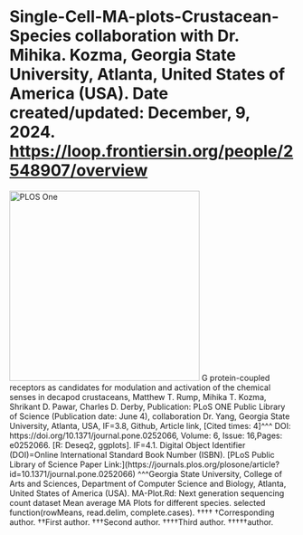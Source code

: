 # Single-Cell-MA-plots-Crustacean-Species collaboration with Dr. Mihika. Kozma, Georgia State University, Atlanta, United States of America (USA). Date created/updated: December, 9, 2024. https://loop.frontiersin.org/people/2548907/overview
<img width="336" alt="PLOS One" src="https://github.com/spawar2/Single-Cell-MA-plots-Crustacean-Species/assets/25118302/355cb361-4aa0-4e7c-8f45-ea0cefcb540d">
G protein-coupled receptors as candidates for modulation and activation of the chemical senses in decapod crustaceans, Matthew T. Rump, Mihika T. Kozma, Shrikant D. Pawar, Charles D. Derby, Publication: PLoS ONE Public Library of Science (Publication date: June 4), collaboration Dr. Yang, Georgia State University, Atlanta, USA, IF=3.8, Github, Article link, [Cited times: 4]^^^ DOI: https://doi.org/10.1371/journal.pone.0252066,  Volume: 6, Issue: 16,Pages: e0252066.
[R: Deseq2, ggplots]. IF=4.1. Digital Object Identifier (DOI)=Online International Standard Book Number (ISBN).
[PLoS Public Library of Science Paper Link:](https://journals.plos.org/plosone/article?id=10.1371/journal.pone.0252066)
^^^Georgia State University, College of Arts and Sciences, Department of Computer Science and Biology, Atlanta, United States of America (USA). 
MA-Plot.Rd: Next generation sequencing count dataset Mean average MA Plots for different species.
selected function(rowMeans, read.delim, complete.cases).
††††
†Corresponding author. ††First author. †††Second author. ††††Third author. †††††author.
